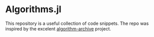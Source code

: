 # Algorithms.jl

This repository is a useful collection of code snippets. The repo was inspired by the excelent [algorithm-archive](https://www.algorithm-archive.org/) project.

<!-- ```@contents
``` -->


<!-- Issues:
- ```math ... ``` vs $$ ... $$
- plotlyjs (html svg or embeded js)
-->
